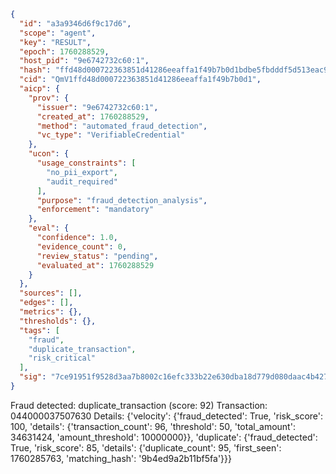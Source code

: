 ```json
{
  "id": "a3a9346d6f9c17d6",
  "scope": "agent",
  "key": "RESULT",
  "epoch": 1760288529,
  "host_pid": "9e6742732c60:1",
  "hash": "ffd48d000722363851d41286eeaffa1f49b7b0d1bdbe5fbdddf5d513eac9325f",
  "cid": "QmV1ffd48d000722363851d41286eeaffa1f49b7b0d1",
  "aicp": {
    "prov": {
      "issuer": "9e6742732c60:1",
      "created_at": 1760288529,
      "method": "automated_fraud_detection",
      "vc_type": "VerifiableCredential"
    },
    "ucon": {
      "usage_constraints": [
        "no_pii_export",
        "audit_required"
      ],
      "purpose": "fraud_detection_analysis",
      "enforcement": "mandatory"
    },
    "eval": {
      "confidence": 1.0,
      "evidence_count": 0,
      "review_status": "pending",
      "evaluated_at": 1760288529
    }
  },
  "sources": [],
  "edges": [],
  "metrics": {},
  "thresholds": {},
  "tags": [
    "fraud",
    "duplicate_transaction",
    "risk_critical"
  ],
  "sig": "7ce91951f9528d3aa7b8002c16efc333b22e630dba18d779d080daac4b427642"
}
```

Fraud detected: duplicate_transaction (score: 92)
Transaction: 044000037507630
Details: {'velocity': {'fraud_detected': True, 'risk_score': 100, 'details': {'transaction_count': 96, 'threshold': 50, 'total_amount': 34631424, 'amount_threshold': 10000000}}, 'duplicate': {'fraud_detected': True, 'risk_score': 85, 'details': {'duplicate_count': 95, 'first_seen': 1760285763, 'matching_hash': '9b4ed9a2b11bf5fa'}}}